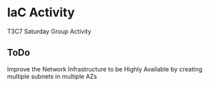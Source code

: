 
# IaC Activity

T3C7 Saturday Group Activity

## ToDo

Improve the Network Infrastructure to be Highly Available by creating multiple subnets in multiple AZs
